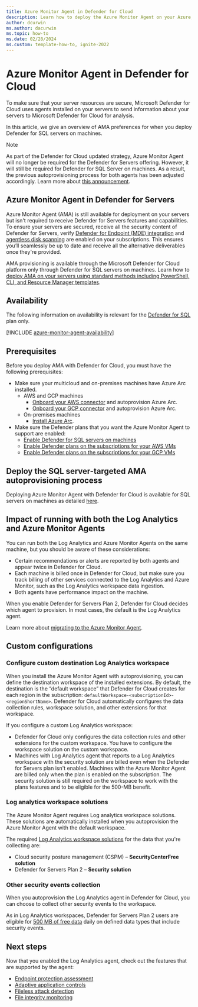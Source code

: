 ```yaml
---
title: Azure Monitor Agent in Defender for Cloud
description: Learn how to deploy the Azure Monitor Agent on your Azure, multicloud, and on-premises servers to support Microsoft Defender for Cloud protections.
author: dcurwin
ms.author: dacurwin
ms.topic: how-to
ms.date: 02/28/2024
ms.custom: template-how-to, ignite-2022
---
```


# Azure Monitor Agent in Defender for Cloud

To make sure that your server resources are secure, Microsoft Defender for Cloud uses agents installed on your servers to send information about your servers to Microsoft Defender for Cloud for analysis.

In this article, we give an overview of AMA preferences for when you deploy Defender for SQL servers on machines.

> [!NOTE]
> As part of the Defender for Cloud updated strategy, Azure Monitor Agent will no longer be required for the Defender for Servers offering. However, it will still be required for Defender for SQL Server on machines. As a result, the previous autoprovisioning process for both agents has been adjusted accordingly. Learn more about [this announcement](upcoming-changes.md#defender-for-cloud-plan-and-strategy-for-the-log-analytics-agent-deprecation).

## Azure Monitor Agent in Defender for Servers

Azure Monitor Agent (AMA) is still available for deployment on your servers but isn't required to receive Defender for Servers features and capabilities. To ensure your servers are secured, receive all the security content of Defender for Servers, verify [Defender for Endpoint (MDE) integration](integration-defender-for-endpoint.md) and [agentless disk scanning](concept-agentless-data-collection.md) are enabled on your subscriptions. This ensures you’ll seamlessly be up to date and receive all the alternative deliverables once they're provided.

AMA provisioning is available through the Microsoft Defender for Cloud platform only through  Defender for SQL servers on machines. Learn how to [deploy AMA on your servers using standard methods including PowerShell, CLI, and Resource Manager templates](/azure/azure-monitor/vm/monitor-virtual-machine-agent#agent-deployment-options).

## Availability

The following information on availability is relevant for the [Defender for SQL](defender-for-sql-introduction.md) plan only.

[!INCLUDE [azure-monitor-agent-availability](includes/azure-monitor-agent-availability.md)]

## Prerequisites

Before you deploy AMA with Defender for Cloud, you must have the following prerequisites:

- Make sure your multicloud and on-premises machines have Azure Arc installed.
  - AWS and GCP machines
    - [Onboard your AWS connector](quickstart-onboard-aws.md) and autoprovision Azure Arc.
    - [Onboard your GCP connector](quickstart-onboard-gcp.md) and autoprovision Azure Arc.
  - On-premises machines
    - [Install Azure Arc](../azure-arc/servers/learn/quick-enable-hybrid-vm.md).
- Make sure the Defender plans that you want the Azure Monitor Agent to support are enabled:
  - [Enable Defender for SQL servers on machines](defender-for-sql-usage.md)  
  - [Enable Defender plans on the subscriptions for your AWS VMs](quickstart-onboard-aws.md)
  - [Enable Defender plans on the subscriptions for your GCP VMs](quickstart-onboard-gcp.md)

## Deploy the SQL server-targeted AMA autoprovisioning process

Deploying Azure Monitor Agent with Defender for Cloud is available for SQL servers on machines as detailed [here](defender-for-sql-autoprovisioning.md#migrate-to-the-sql-server-targeted-ama-autoprovisioning-process).

## Impact of running with both the Log Analytics and Azure Monitor Agents

You can run both the Log Analytics and Azure Monitor Agents on the same machine, but you should be aware of these considerations:

- Certain recommendations or alerts are reported by both agents and appear twice in Defender for Cloud.
- Each machine is billed once in Defender for Cloud, but make sure you track billing of other services connected to the Log Analytics and Azure Monitor, such as the Log Analytics workspace data ingestion.
- Both agents have performance impact on the machine.

When you enable Defender for Servers Plan 2, Defender for Cloud decides which agent to provision. In most cases, the default is the Log Analytics agent.

Learn more about [migrating to the Azure Monitor Agent](../azure-monitor/agents/azure-monitor-agent-migration.md).

## Custom configurations

### Configure custom destination Log Analytics workspace

When you install the Azure Monitor Agent with autoprovisioning, you can define the destination workspace of the installed extensions. By default, the destination is the “default workspace” that Defender for Cloud creates for each region in the subscription: `defaultWorkspace-<subscriptionId>-<regionShortName>`. Defender for Cloud automatically configures the data collection rules, workspace solution, and other extensions for that workspace.

If you configure a custom Log Analytics workspace:

- Defender for Cloud only configures the data collection rules and other extensions for the custom workspace. You have to configure the workspace solution on the custom workspace.
- Machines with Log Analytics agent that reports to a Log Analytics workspace with the security solution are billed even when the Defender for Servers plan isn't enabled. Machines with the Azure Monitor Agent are billed only when the plan is enabled on the subscription. The security solution is still required on the workspace to work with the plans features and to be eligible for the 500-MB benefit.

### Log analytics workspace solutions

The Azure Monitor Agent requires Log analytics workspace solutions. These solutions are automatically installed when you autoprovision the Azure Monitor Agent with the default workspace.

The required [Log Analytics workspace solutions](/previous-versions/azure/azure-monitor/insights/solutions) for the data that you're collecting are:

- Cloud security posture management (CSPM) – **SecurityCenterFree solution**
- Defender for Servers Plan 2 – **Security solution**

### Other security events collection

When you autoprovision the Log Analytics agent in Defender for Cloud, you can choose to collect other security events to the workspace.

As in Log Analytics workspaces, Defender for Servers Plan 2 users are eligible for [500 MB of free data](faq-defender-for-servers.yml) daily on defined data types that include security events.

## Next steps

Now that you enabled the Log Analytics agent, check out the features that are supported by the agent:

- [Endpoint protection assessment](endpoint-protection-recommendations-technical.md)
- [Adaptive application controls](adaptive-application-controls.md)
- [Fileless attack detection](defender-for-servers-introduction.md#plan-features)
- [File integrity monitoring](file-integrity-monitoring-enable-ama.md)
